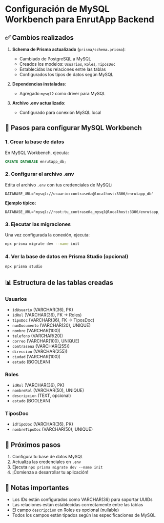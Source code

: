 # Configuración de MySQL Workbench para EnrutApp Backend

## ✅ Cambios realizados

1. **Schema de Prisma actualizado** (`prisma/schema.prisma`):
   - Cambiado de PostgreSQL a MySQL
   - Creados los modelos: `Usuarios`, `Roles`, `TiposDoc`
   - Establecidas las relaciones entre las tablas
   - Configurados los tipos de datos según MySQL

2. **Dependencias instaladas**:
   - Agregado `mysql2` como driver para MySQL

3. **Archivo .env actualizado**:
   - Configurado para conexión MySQL local

## 🔧 Pasos para configurar MySQL Workbench

### 1. Crear la base de datos

En MySQL Workbench, ejecuta:

```sql
CREATE DATABASE enrutapp_db;
```

### 2. Configurar el archivo .env

Edita el archivo `.env` con tus credenciales de MySQL:

```
DATABASE_URL="mysql://usuario:contraseña@localhost:3306/enrutapp_db"
```

**Ejemplo típico:**

```
DATABASE_URL="mysql://root:tu_contraseña_mysql@localhost:3306/enrutapp_db"
```

### 3. Ejecutar las migraciones

Una vez configurada la conexión, ejecuta:

```bash
npx prisma migrate dev --name init
```

### 4. Ver la base de datos en Prisma Studio (opcional)

```bash
npx prisma studio
```

## 📊 Estructura de las tablas creadas

### Usuarios

- `idUsuario` (VARCHAR(36), PK)
- `idRol` (VARCHAR(36), FK → Roles)
- `tipoDoc` (VARCHAR(36), FK → TiposDoc)
- `numDocumento` (VARCHAR(20), UNIQUE)
- `nombre` (VARCHAR(100))
- `telefono` (VARCHAR(20))
- `correo` (VARCHAR(100), UNIQUE)
- `contrasena` (VARCHAR(255))
- `direccion` (VARCHAR(255))
- `ciudad` (VARCHAR(100))
- `estado` (BOOLEAN)

### Roles

- `idRol` (VARCHAR(36), PK)
- `nombreRol` (VARCHAR(50), UNIQUE)
- `descripcion` (TEXT, opcional)
- `estado` (BOOLEAN)

### TiposDoc

- `idTipoDoc` (VARCHAR(36), PK)
- `nombreTipoDoc` (VARCHAR(50), UNIQUE)

## 🚀 Próximos pasos

1. Configura tu base de datos MySQL
2. Actualiza las credenciales en `.env`
3. Ejecuta `npx prisma migrate dev --name init`
4. ¡Comienza a desarrollar tu aplicación!

## 📝 Notas importantes

- Los IDs están configurados como VARCHAR(36) para soportar UUIDs
- Las relaciones están establecidas correctamente entre las tablas
- El campo `descripcion` en Roles es opcional (nullable)
- Todos los campos están tipados según las especificaciones de MySQL
